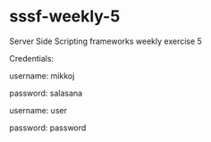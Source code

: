 # sssf-weekly-5
Server Side Scripting frameworks weekly exercise 5

Credentials:

username: mikkoj

password: salasana

username: user

password: password